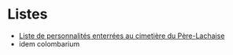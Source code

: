 # Listes
- [Liste de personnalités enterrées au cimetière du Père-Lachaise](Liste_de_personnalités_inhumées_au_cimetière_du_Père-Lachaise)
- idem colombarium